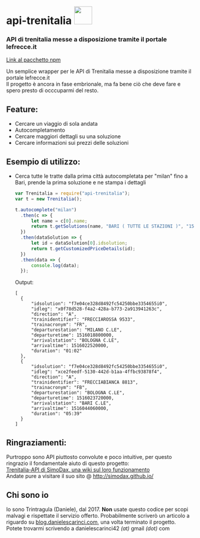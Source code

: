 # api-trenitalia <img src="https://camo.githubusercontent.com/f5901b35cf63acd4e1225f44345c5f974fad0749/68747470733a2f2f63646e2d696d616765732d312e6d656469756d2e636f6d2f6d61782f3830302f312a306672335062543258716a734d4435327363322d4e512e706e67" width="48"> 
### API di trenitalia messe a disposizione tramite il portale lefrecce.it 

[Link al pacchetto npm](https://www.npmjs.com/package/api-trenitalia)

Un semplice wrapper per le API di Trenitalia messe a disposizione tramite il portale lefrecce.it  
Il progetto è ancora in fase embrionale, ma fa bene ciò che deve fare e spero presto di occcuparmi del resto.

## Feature:
* Cercare un viaggio di sola andata
* Autocompletamento
* Cercare maggiori dettagli su una soluzione
* Cercare informazioni sui prezzi delle soluzioni

## Esempio di utilizzo:

* Cerca tutte le tratte dalla prima città autocompletata per "milan" fino a Bari, prende la prima soluzione e ne stampa i dettagli
  ```javascript
  var Trenitalia = require("api-trenitalia");
  var t = new Trenitalia();

  t.autocomplete("milan")
    .then(c => {
        let name = c[0].name;
        return t.getSolutions(name, "BARI ( TUTTE LE STAZIONI )", "15/01/2018", "13", 2, 0);
    })
    .then(dataSolution => {
        let id = dataSolution[0].idsolution;
        return t.getCustomizedPriceDetails(id);
    })
    .then(data => {
        console.log(data);
    });
  ```
  Output:
  ```
  [
    {
        "idsolution": "f7e04ce328d8492fc54250bbe3354655i0",
        "idleg": "x0f78d528-f4a2-428a-b773-2a913941263c",
        "direction": "A",
        "trainidentifier": "FRECCIAROSSA 9533",
        "trainacronym": "FR",
        "departurestation": "MILANO C.LE",
        "departuretime": 1516018800000,
        "arrivalstation": "BOLOGNA C.LE",
        "arrivaltime": 1516022520000,
        "duration": "01:02"
    },
    {
        "idsolution": "f7e04ce328d8492fc54250bbe3354655i0",
        "idleg": "xce2feedf-5130-442d-b1aa-4ffbc93878f4",
        "direction": "A",
        "trainidentifier": "FRECCIABIANCA 8813",
        "trainacronym": "FB",
        "departurestation": "BOLOGNA C.LE",
        "departuretime": 1516023720000,
        "arrivalstation": "BARI C.LE",
        "arrivaltime": 1516044060000,
        "duration": "05:39"
    }
  ]
  ```
  
## Ringraziamenti:
Purtroppo sono API piuttosto convolute e poco intuitive, per questo ringrazio il fondamentale aiuto di questo progetto:  
[Trenitalia-API di SimoDax, una wiki sul loro funzionamento](https://github.com/SimoDax/Trenitalia-API)  
Andate pure a visitare il suo sito @ http://simodax.github.io/  

## Chi sono io
Io sono Trintragula (Daniele), dal 2017. **Non** usate questo codice per scopi malvagi e rispettate il servizio offerto. Probabilmente scriverò un articolo a riguardo su [blog.danielescarinci.com](blog.danielescarinci.com), una volta terminato il progetto.  
Potete trovarmi scrivendo a danielescarinci42 _(at)_ gmail _(dot)_ com

